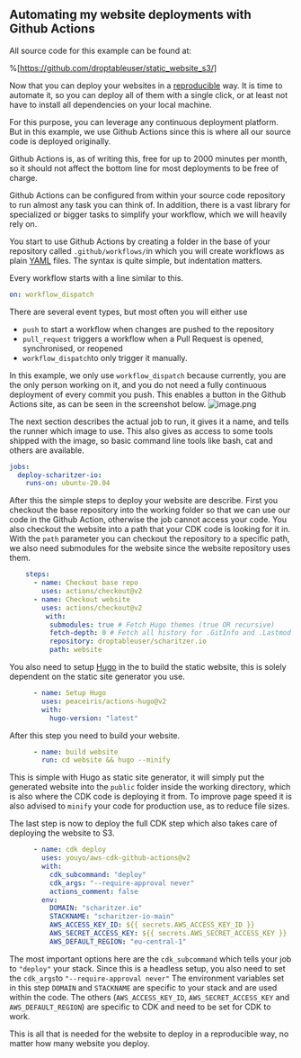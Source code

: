## Automating my website deployments with Github Actions

All source code for this example can be found at:

%[https://github.com/droptableuser/static_website_s3/]

Now that you can deploy your websites in a [reproducible](https://blog.scharitzer.io/static-website-hosting-with-cdk-in-2022) way. It is time to automate it, so you can deploy all of them with a single click, or at least not have to install all dependencies on your local machine.

For this purpose, you can leverage any continuous deployment platform. But in this example, we use Github Actions since this is where all our source code is deployed originally.

Github Actions is, as of writing this, free for up to 2000 minutes per month, so it should not affect the bottom line for most deployments to be free of charge. 

Github Actions can be configured from within your source code repository to run almost any task you can think of. In addition, there is a vast library for specialized or bigger tasks to simplify your workflow, which we will heavily rely on.

You start to use Github Actions by creating a folder in the base of your repository called `.github/workflows/`in which you will create workflows as plain [YAML](https://yaml.org/) files. The syntax is quite simple, but indentation matters. 

Every workflow starts with a line similar to this. 
```yml
on: workflow_dispatch
``` 
There are several event types, but most often you will either use 
* `push` to start a workflow when changes are pushed to the repository
* `pull_request` triggers a workflow when a Pull Request is opened, synchronised, or reopened
* `workflow_dispatch`to only trigger it manually.

In this example, we only use `workflow_dispatch` because currently, you are the only person working on it, and you do not need a fully continuous deployment of every commit you push. This enables a button in the Github Actions site, as can be seen in the screenshot below.
![image.png](https://cdn.hashnode.com/res/hashnode/image/upload/v1646253579752/UTIg0OSk0.png)

The next section describes the actual job to run, it gives it a name, and tells the runner which image to use. This also gives as access to some tools shipped with the image, so basic command line tools like bash, cat and others are available.
```yml
jobs:
  deploy-scharitzer-io:
    runs-on: ubuntu-20.04
```
After this the simple steps to deploy your website are describe. First you checkout the base repository into the working folder so that we can use our code in the Github Action, otherwise the job cannot access your code. You also checkout the website into a path that your CDK code is looking for it in. With the `path` parameter you can checkout the repository to a specific path, we also need submodules for the website since the website repository uses them.

```yml
    steps:
      - name: Checkout base repo
        uses: actions/checkout@v2
      - name: Checkout website
        uses: actions/checkout@v2
         with:
          submodules: true # Fetch Hugo themes (true OR recursive)
          fetch-depth: 0 # Fetch all history for .GitInfo and .Lastmod
          repository: droptableuser/scharitzer.io
          path: website
```
You also need to setup [Hugo](https://gohugo.io/) in the  to build the static website, this is solely dependent on the static site generator you use. 
```yml
      - name: Setup Hugo
        uses: peaceiris/actions-hugo@v2
        with:
          hugo-version: "latest"
```
After this step you need to build your website.
```yml
      - name: build website
        run: cd website && hugo --minify
```
This is simple with Hugo as static site generator, it will simply put the generated website into the `public` folder inside the working directory, which is also where the CDK code is deploying it from. To improve page speed it is also advised to `minify` your code for production use, as to reduce file sizes.

The last step is now to deploy the full CDK step which also takes care of deploying the website to S3.
```yml
      - name: cdk deploy
        uses: youyo/aws-cdk-github-actions@v2
        with:
          cdk_subcommand: "deploy"
          cdk_args: "--require-approval never"
          actions_comment: false
        env:
          DOMAIN: "scharitzer.io"
          STACKNAME: "scharitzer-io-main"
          AWS_ACCESS_KEY_ID: ${{ secrets.AWS_ACCESS_KEY_ID }}
          AWS_SECRET_ACCESS_KEY: ${{ secrets.AWS_SECRET_ACCESS_KEY }}
          AWS_DEFAULT_REGION: "eu-central-1"
```
 The most important options here are the `cdk_subcommand` which tells your job to `"deploy"` your stack. Since this is a headless setup, you also need to set the `cdk_args`to `"--require-approval never"` The environment variables set in this step `DOMAIN` and `STACKNAME` are specific to your stack and are used within the code. The others (`AWS_ACCESS_KEY_ID`, `AWS_SECRET_ACCESS_KEY` and `AWS_DEFAULT_REGION`) are specific to CDK and need to be set for CDK to work. 

This is all that is needed for the website to deploy in a reproducible way, no matter how many website you deploy.
